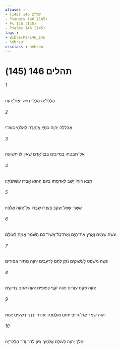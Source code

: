 ```yaml
---
aliases : 
- תהלים 146 (145)
- Psaumes 146 (145)
- Ps 146 (145)
- Psalms 146 (145)
tags : 
- Bible/Ps/146_145
- hébreu
cssclass : hébreu
---
```


# תהלים 146 (145)

###### 1
הַלְלוּ־יָהּ הַלְלִי נַפְשִׁי אֶת־יְהוָה׃
###### 2
אֲהַלְלָה יְהוָה בְּחַיָּי אֲזַמְּרָה לֵאלֹהַי בְּעֹודִי׃
###### 3
אַל־תִּבְטְחוּ בִנְדִיבִים בְּבֶן־אָדָם שֶׁאֵין לֹו תְשׁוּעָה׃
###### 4
תֵּצֵא רוּחֹו יָשֻׁב לְאַדְמָתֹו בַּיֹּום הַהוּא אָבְדוּ עֶשְׁתֹּנֹתָיו׃
###### 5
אַשְׁרֵי שֶׁאֵל יַעֲקֹב בְּעֶזְרֹו שִׂבְרֹו עַל־יְהוָה אֱלֹהָיו׃
###### 6
עֹשֶׂה שָׁמַיִם וָאָרֶץ אֶת־הַיָּם וְאֶת־כָּל־אֲשֶׁר־בָּם הַשֹּׁמֵר אֱמֶת לְעֹולָם׃
###### 7
עֹשֶׂה מִשְׁפָּט לָעֲשׁוּקִים נֹתֵן לֶחֶם לָרְעֵבִים יְהוָה מַתִּיר אֲסוּרִים׃
###### 8
יְהוָה פֹּקֵחַ עִוְרִים יְהוָה זֹקֵף כְּפוּפִים יְהוָה אֹהֵב צַדִּיקִים׃
###### 9
יְהוָה שֹׁמֵר אֶת־גֵּרִים יָתֹום וְאַלְמָנָה יְעֹודֵד וְדֶרֶךְ רְשָׁעִים יְעַוֵּת׃
###### 10
יִמְלֹךְ יְהוָה לְעֹולָם אֱלֹהַיִךְ צִיֹּון לְדֹר וָדֹר הַלְלוּ־יָהּ׃
